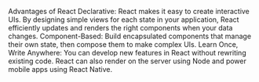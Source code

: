 Advantages of React
Declarative: React makes it easy to create interactive UIs. By designing simple views for each state in your application, React efficiently updates and renders the right components when your data changes.
Component-Based: Build encapsulated components that manage their own state, then compose them to make complex UIs.
Learn Once, Write Anywhere: You can develop new features in React without rewriting existing code. React can also render on the server using Node and power mobile apps using React Native.
